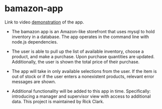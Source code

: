 # bamazon-app

Link to video [demonstration](https://drive.google.com/open?id=1z2LC0m6UdwHb0iUM9AayehnGIR5jsdOy) of the app.

* The bamazon app is an Amazon-like storefront that uses mysql to hold inventory in a database. The app operates in the command line with node.js dependencies. 

* The user is able to pull up the list of available inventory, choose a product, and make a purchase. Upon purchase quantities are updated. Additionally, the user is shown the total price of their purchase.

* The app will take in only available selections from the user. If the item is out of stock or if the user enters a nonexistent products, relevant error messages are shown.

* Additional functionality will be added to this app in time. Specifically: introducing a manager and supervisor view with access to additional data. This project is maintained by Rick Clark.